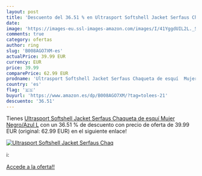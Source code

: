 ```yaml
---
layout: post
title: 'Descuento del 36.51 % en Ultrasport Softshell Jacket Serfaus Chaq'
date: 
image: 'https://images-eu.ssl-images-amazon.com/images/I/41YggdUIL2L._SL200_.jpg'
comments: true
category: ofertas
author: ring
slug: 'B008AGO7XM-es'
actualPrice: 39.99 EUR
currency: EUR
price: 39.99
comparePrice: 62.99 EUR
prodname: 'Ultrasport Softshell Jacket Serfaus Chaqueta de esquí  Mujer  Negro/Azul  L'
country: 'es'
flag: '🇪🇸'
buyurl: 'https://www.amazon.es/dp/B008AGO7XM/?tag=tolees-21'
descuento: '36.51'
---
```


Tienes [Ultrasport Softshell Jacket Serfaus Chaqueta de esquí  Mujer  Negro/Azul  L](https://www.amazon.es/dp/B008AGO7XM/?tag=tolees-21) con un 36.51 % de descuento con precio de oferta de 39.99 EUR (original: 62.99 EUR) en el siguiente enlace!

[![Ultrasport Softshell Jacket Serfaus Chaq](https://images-eu.ssl-images-amazon.com/images/I/41YggdUIL2L._SL200_.jpg)](https://www.amazon.es/dp/B008AGO7XM/?tag=tolees-21)

ℹ️:


[Accede a la oferta!!](https://www.amazon.es/dp/B008AGO7XM/?tag=tolees-21)
